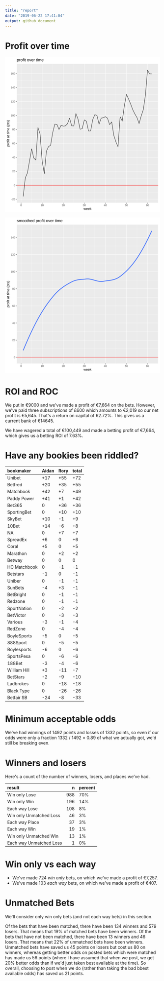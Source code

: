 ```yaml
---
title: "report"
date: "2019-06-22 17:41:04"
output: github_document
---
```




# Profit over time

![plot of chunk profit-over-time](figure/profit-over-time-1.png)

![plot of chunk profit-over-time-smooth](figure/profit-over-time-smooth-1.png)


# ROI and ROC



We put in €9000 and we've made a profit of €7,664 on the bets. However, we've paid three subscriptions of £600 which amounts to €2,019 so our net profit is €5,645. That's a return on capital of 62.72%. This gives us a current bank of €14645.

We have wagered a total of €100,449 and made a betting profit of €7,664, which gives us a betting ROI of 7.63%.


# Have any bookies been riddled?


|bookmaker    |Aidan |Rory |total |
|:------------|:-----|:----|:-----|
|Unibet       |+17   |+55  |+72   |
|Betfred      |+20   |+35  |+55   |
|Matchbook    |+42   |+7   |+49   |
|Paddy Power  |+41   |+1   |+42   |
|Bet365       |0     |+36  |+36   |
|SportingBet  |0     |+10  |+10   |
|SkyBet       |+10   |-1   |+9    |
|10Bet        |+14   |-6   |+8    |
|NA           |0     |+7   |+7    |
|SpreadEx     |+6    |0    |+6    |
|Coral        |+5    |0    |+5    |
|Marathon     |0     |+2   |+2    |
|Betway       |0     |0    |0     |
|HC Matchbook |0     |-1   |-1    |
|Betstars     |-1    |0    |-1    |
|Uniber       |0     |-1   |-1    |
|SunBets      |-4    |+3   |-1    |
|BetBright    |0     |-1   |-1    |
|Redzone      |0     |-1   |-1    |
|SportNation  |0     |-2   |-2    |
|BetVictor    |0     |-3   |-3    |
|Various      |-3    |-1   |-4    |
|RedZone      |0     |-4   |-4    |
|BoyleSports  |-5    |0    |-5    |
|888Sport     |0     |-5   |-5    |
|Boylesports  |-6    |0    |-6    |
|SportsPesa   |0     |-6   |-6    |
|188Bet       |-3    |-4   |-6    |
|William Hill |+3    |-11  |-7    |
|BetStars     |-2    |-9   |-10   |
|Ladbrokes    |0     |-18  |-18   |
|Black Type   |0     |-26  |-26   |
|Betfair SB   |-24   |-8   |-33   |


# Minimum acceptable odds



We've had winnings of 1492 points and losses of 1332 points, so even if our odds were only a fraction 1332 / 1492 = 0.89 of what we actually got, we'd still be breaking even.


# Winners and losers

Here's a count of the number of winners, losers, and places we've had.


|result                  |   n|percent |
|:-----------------------|---:|:-------|
|Win only Lose           | 988|70%     |
|Win only Win            | 196|14%     |
|Each way Lose           | 108|8%      |
|Win only Unmatched Loss |  46|3%      |
|Each way Place          |  37|3%      |
|Each way Win            |  19|1%      |
|Win only Unmatched Win  |  13|1%      |
|Each way Unmatched Loss |   1|0%      |


# Win only vs each way



* We've made 724 _win only_ bets, on which we've made a profit of €7,257. 
* We've made 103 _each way_ bets, on which we've made a profit of €407.


# Unmatched Bets



We'll consider only win only bets (and not each way bets) in this section.

Of the bets that have been matched, there have been 134 winners and 579 losers. That means that 19% of matched bets have been winners. Of the bets that have not been matched, there have been 13 winners and 46 losers. That means that 22% of unmatched bets have been winners. Unmatched bets have saved us 45 points on losers but cost us 80 on winners, whereas getting better odds on posted bets which were matched has made us 56 points (where I have assumed that when we post, we get 20% better odds than if we'd just taken best available at the time). So overall, choosing to post when we do (rather than taking the bad bbest available odds) has saved us 21 points.
